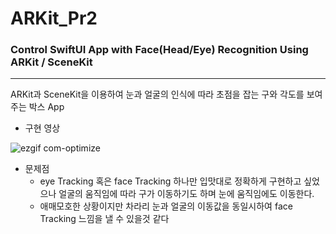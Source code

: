 # ARKit_Pr2

### Control SwiftUI App with Face(Head/Eye) Recognition Using ARKit / SceneKit
-----
ARKit과 SceneKit을 이용하여 눈과 얼굴의 인식에 따라 초점을 잡는 구와 각도를 보여주는 박스 App

- 구현 영상 

![ezgif com-optimize](https://user-images.githubusercontent.com/71920654/230156589-fdc59a43-3b57-48f6-9d10-a42b78f88ce5.gif)

- 문제점
  - eye Tracking 혹은 face Tracking 하나만 입맛대로 정확하게 구현하고 싶었으나 얼굴의 움직임에 따라 구가 이동하기도 하며 눈에 움직임에도 이동한다.
  - 애매모호한 상황이지만 차라리 눈과 얼굴의 이동값을 동일시하여 face Tracking 느낌을 낼 수 있을것 같다
